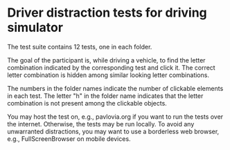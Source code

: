 # Driver distraction tests for driving simulator

The test suite contains 12 tests, one in each folder.

The goal of the participant is, while driving a vehicle, to find the letter combination indicated by the corresponding test and click it. The correct letter combination is hidden among similar looking letter combinations.

The numbers in the folder names indicate the number of clickable elements in each test. The letter "h" in the folder name indicates that the letter combination is not present among the clickable objects.

You may host the test on, e.g., pavlovia.org if you want to run the tests over the internet. Otherwise, the tests may be run locally. To avoid any unwarranted distractions, you may want to use a borderless web browser, e.g., FullScreenBrowser on mobile devices.